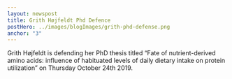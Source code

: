 ```yaml
---
layout: newspost
title: Grith Højfeldt Phd Defence
postHero: ../images/blogImages/grith-phd-defense.png
anchor: "3"
---
```


Grith Højfeldt is defending her PhD thesis titled “Fate of nutrient-derived amino acids: influence of habituated levels of daily dietary intake on protein utilization” on Thursday October 24th 2019.
